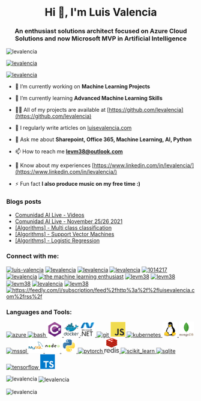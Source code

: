 
<h1 align="center">Hi 👋, I'm Luis Valencia</h1>
<h3 align="center">An enthusiast solutions architect focused on Azure Cloud Solutions and now Microsoft MVP in Artificial Intelligence</h3>

<p align="left"> <img src="https://komarev.com/ghpvc/?username=levalencia&label=Profile%20views&color=0e75b6&style=flat" alt="levalencia" /> </p>

<p align="left"> <a href="https://github.com/ryo-ma/github-profile-trophy"><img src="https://github-profile-trophy.vercel.app/?username=levalencia" alt="levalencia" /></a> </p>

<p align="left"> <a href="https://twitter.com/levalencia" target="blank"><img src="https://img.shields.io/twitter/follow/levalencia?logo=twitter&style=for-the-badge" alt="levalencia" /></a> </p>

- 🔭 I’m currently working on **Machine Learning Projects**

- 🌱 I’m currently learning **Advanced Machine Learning Skills**

- 👨‍💻 All of my projects are available at [https://github.com/levalencia](https://github.com/levalencia)

- 📝 I regularly write articles on [luisevalencia.com](luisevalencia.com)

- 💬 Ask me about **Sharepoint, Office 365, Machine Learning, AI, Python**

- 📫 How to reach me **levm38@outlook.com**

- 📄 Know about my experiences [https://www.linkedin.com/in/levalencia/](https://www.linkedin.com/in/levalencia/)

- ⚡ Fun fact **I also produce music on my free time :)**

### Blogs posts
<!-- BLOG-POST-LIST:START -->
- [Comunidad AI Live - Videos](http://luisevalencia.com/comunidad-ai-live-videos/)
- [Comunidad AI Live - November 25/26 2021](http://luisevalencia.com/comunidad-ai-live-november-25-26-2021/)
- [[Algorithms] - Multi class classification](http://luisevalencia.com/multiclass-classification/)
- [[Algorithms] - Support Vector Machines](http://luisevalencia.com/algorithms-support-vector-machines/)
- [[Algorithms] - Logistic Regression](http://luisevalencia.com/algorithms-logistic-regression/)
<!-- BLOG-POST-LIST:END -->

<h3 align="left">Connect with me:</h3>
<p align="left">
<a href="https://codepen.io/luis-valencia" target="blank"><img align="center" src="https://raw.githubusercontent.com/rahuldkjain/github-profile-readme-generator/master/src/images/icons/Social/codepen.svg" alt="luis-valencia" height="30" width="40" /></a>
<a href="https://dev.to/levalencia" target="blank"><img align="center" src="https://cdn.jsdelivr.net/npm/simple-icons@3.0.1/icons/dev-dot-to.svg" alt="levalencia" height="30" width="40" /></a>
<a href="https://twitter.com/levalencia" target="blank"><img align="center" src="https://raw.githubusercontent.com/rahuldkjain/github-profile-readme-generator/master/src/images/icons/Social/twitter.svg" alt="levalencia" height="30" width="40" /></a>
<a href="https://linkedin.com/in/levalencia" target="blank"><img align="center" src="https://raw.githubusercontent.com/rahuldkjain/github-profile-readme-generator/master/src/images/icons/Social/linked-in-alt.svg" alt="levalencia" height="30" width="40" /></a>
<a href="https://stackoverflow.com/users/1014217" target="blank"><img align="center" src="https://raw.githubusercontent.com/rahuldkjain/github-profile-readme-generator/master/src/images/icons/Social/stack-overflow.svg" alt="1014217" height="30" width="40" /></a>
<a href="https://kaggle.com/levalencia" target="blank"><img align="center" src="https://raw.githubusercontent.com/rahuldkjain/github-profile-readme-generator/master/src/images/icons/Social/kaggle.svg" alt="levalencia" height="30" width="40" /></a>
<a href="https://www.youtube.com/c/the machine learning enthusiast" target="blank"><img align="center" src="https://raw.githubusercontent.com/rahuldkjain/github-profile-readme-generator/master/src/images/icons/Social/youtube.svg" alt="the machine learning enthusiast" height="30" width="40" /></a>
<a href="https://www.codechef.com/users/levm38" target="blank"><img align="center" src="https://cdn.jsdelivr.net/npm/simple-icons@3.1.0/icons/codechef.svg" alt="levm38" height="30" width="40" /></a>
<a href="https://www.hackerrank.com/levm38" target="blank"><img align="center" src="https://raw.githubusercontent.com/rahuldkjain/github-profile-readme-generator/master/src/images/icons/Social/hackerrank.svg" alt="levm38" height="30" width="40" /></a>
<a href="https://codeforces.com/profile/levm38" target="blank"><img align="center" src="https://cdn.jsdelivr.net/npm/simple-icons@3.0.1/icons/codeforces.svg" alt="levm38" height="30" width="40" /></a>
<a href="https://www.leetcode.com/levalencia" target="blank"><img align="center" src="https://raw.githubusercontent.com/rahuldkjain/github-profile-readme-generator/master/src/images/icons/Social/leet-code.svg" alt="levalencia" height="30" width="40" /></a>
<a href="https://www.hackerearth.com/levm38" target="blank"><img align="center" src="https://raw.githubusercontent.com/rahuldkjain/github-profile-readme-generator/master/src/images/icons/Social/hackerearth.svg" alt="levm38" height="30" width="40" /></a>
<a href="/https://feedly.com/i/subscription/feed%2fhttp%3a%2f%2fluisevalencia.com%2frss%2f" target="blank"><img align="center" src="https://raw.githubusercontent.com/rahuldkjain/github-profile-readme-generator/master/src/images/icons/Social/rss.svg" alt="https://feedly.com/i/subscription/feed%2fhttp%3a%2f%2fluisevalencia.com%2frss%2f" height="30" width="40" /></a>
</p>

<h3 align="left">Languages and Tools:</h3>
<p align="left"> <a href="https://azure.microsoft.com/en-in/" target="_blank"> <img src="https://www.vectorlogo.zone/logos/microsoft_azure/microsoft_azure-icon.svg" alt="azure" width="40" height="40"/> </a> <a href="https://www.gnu.org/software/bash/" target="_blank"> <img src="https://www.vectorlogo.zone/logos/gnu_bash/gnu_bash-icon.svg" alt="bash" width="40" height="40"/> </a> <a href="https://www.w3schools.com/cs/" target="_blank"> <img src="https://raw.githubusercontent.com/devicons/devicon/master/icons/csharp/csharp-original.svg" alt="csharp" width="40" height="40"/> </a> <a href="https://www.docker.com/" target="_blank"> <img src="https://raw.githubusercontent.com/devicons/devicon/master/icons/docker/docker-original-wordmark.svg" alt="docker" width="40" height="40"/> </a> <a href="https://dotnet.microsoft.com/" target="_blank"> <img src="https://raw.githubusercontent.com/devicons/devicon/master/icons/dot-net/dot-net-original-wordmark.svg" alt="dotnet" width="40" height="40"/> </a> <a href="https://git-scm.com/" target="_blank"> <img src="https://www.vectorlogo.zone/logos/git-scm/git-scm-icon.svg" alt="git" width="40" height="40"/> </a> <a href="https://developer.mozilla.org/en-US/docs/Web/JavaScript" target="_blank"> <img src="https://raw.githubusercontent.com/devicons/devicon/master/icons/javascript/javascript-original.svg" alt="javascript" width="40" height="40"/> </a> <a href="https://kubernetes.io" target="_blank"> <img src="https://www.vectorlogo.zone/logos/kubernetes/kubernetes-icon.svg" alt="kubernetes" width="40" height="40"/> </a> <a href="https://www.linux.org/" target="_blank"> <img src="https://raw.githubusercontent.com/devicons/devicon/master/icons/linux/linux-original.svg" alt="linux" width="40" height="40"/> </a> <a href="https://www.mongodb.com/" target="_blank"> <img src="https://raw.githubusercontent.com/devicons/devicon/master/icons/mongodb/mongodb-original-wordmark.svg" alt="mongodb" width="40" height="40"/> </a> <a href="https://www.microsoft.com/en-us/sql-server" target="_blank"> <img src="https://www.svgrepo.com/show/303229/microsoft-sql-server-logo.svg" alt="mssql" width="40" height="40"/> </a> <a href="https://www.mysql.com/" target="_blank"> <img src="https://raw.githubusercontent.com/devicons/devicon/master/icons/mysql/mysql-original-wordmark.svg" alt="mysql" width="40" height="40"/> </a> <a href="https://nodejs.org" target="_blank"> <img src="https://raw.githubusercontent.com/devicons/devicon/master/icons/nodejs/nodejs-original-wordmark.svg" alt="nodejs" width="40" height="40"/> </a> <a href="https://www.python.org" target="_blank"> <img src="https://raw.githubusercontent.com/devicons/devicon/master/icons/python/python-original.svg" alt="python" width="40" height="40"/> </a> <a href="https://pytorch.org/" target="_blank"> <img src="https://www.vectorlogo.zone/logos/pytorch/pytorch-icon.svg" alt="pytorch" width="40" height="40"/> </a> <a href="https://redis.io" target="_blank"> <img src="https://raw.githubusercontent.com/devicons/devicon/master/icons/redis/redis-original-wordmark.svg" alt="redis" width="40" height="40"/> </a> <a href="https://scikit-learn.org/" target="_blank"> <img src="https://upload.wikimedia.org/wikipedia/commons/0/05/Scikit_learn_logo_small.svg" alt="scikit_learn" width="40" height="40"/> </a> <a href="https://www.sqlite.org/" target="_blank"> <img src="https://www.vectorlogo.zone/logos/sqlite/sqlite-icon.svg" alt="sqlite" width="40" height="40"/> </a> <a href="https://www.tensorflow.org" target="_blank"> <img src="https://www.vectorlogo.zone/logos/tensorflow/tensorflow-icon.svg" alt="tensorflow" width="40" height="40"/> </a> <a href="https://www.typescriptlang.org/" target="_blank"> <img src="https://raw.githubusercontent.com/devicons/devicon/master/icons/typescript/typescript-original.svg" alt="typescript" width="40" height="40"/> </a> </p>

<p><img align="left" src="https://github-readme-stats.vercel.app/api/top-langs?username=levalencia&show_icons=true&locale=en&layout=compact" alt="levalencia" /></p>

<p>&nbsp;<img align="center" src="https://github-readme-stats.vercel.app/api?username=levalencia&show_icons=true&locale=en" alt="levalencia" /></p>

<p><img align="center" src="https://github-readme-streak-stats.herokuapp.com/?user=levalencia&" alt="levalencia" /></p>

